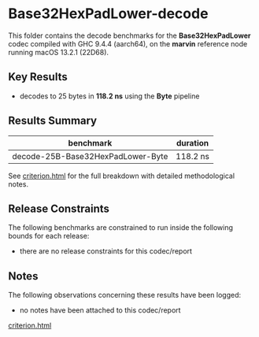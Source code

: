 # Base32HexPadLower-decode

This folder contains the decode benchmarks for the **Base32HexPadLower** codec compiled with GHC 9.4.4 (aarch64), on the 
**marvin** reference node running macOS 13.2.1 (22D68).

## Key Results

* decodes to 25 bytes in **118.2 ns** using the **Byte** pipeline

## Results Summary

| benchmark                         | duration |
| --------------------------------- | -------- |
| decode-25B-Base32HexPadLower-Byte | 118.2 ns |

See [criterion.html](criterion.html) for the full breakdown with detailed methodological notes.

## Release Constraints

The following benchmarks are constrained to run inside the following bounds for each release:

* there are no release constraints for this codec/report

## Notes

The following observations concerning these results have been logged:
* no notes have been attached to this codec/report

[criterion.html](criterion.html)


